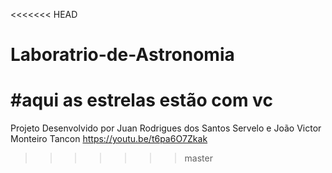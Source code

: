 <<<<<<< HEAD
# Laboratrio-de-Astronomia
#aqui as estrelas estão com vc
=======
Projeto Desenvolvido por Juan Rodrigues dos Santos Servelo e João Victor Monteiro Tancon
https://youtu.be/t6pa6O7Zkak
>>>>>>> master
